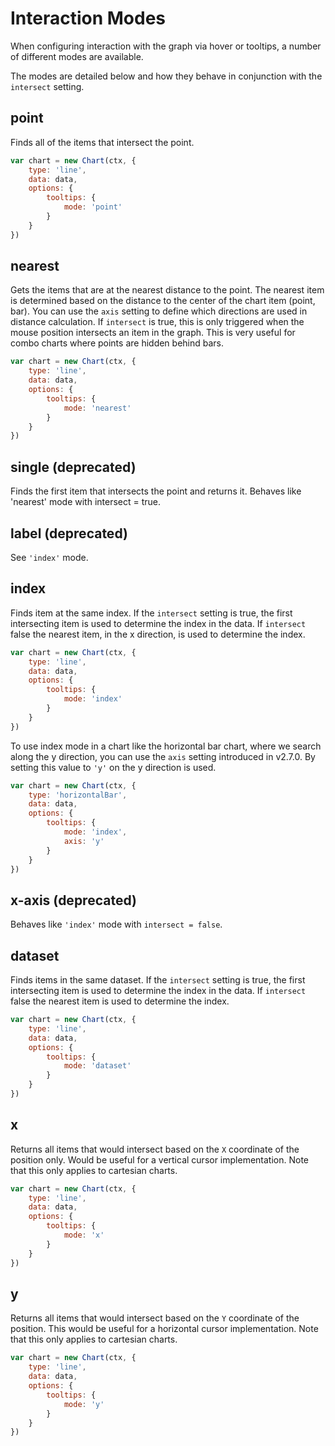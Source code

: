 # Interaction Modes

When configuring interaction with the graph via hover or tooltips, a number of different modes are available.

The modes are detailed below and how they behave in conjunction with the `intersect` setting.

## point
Finds all of the items that intersect the point.

```javascript
var chart = new Chart(ctx, {
    type: 'line',
    data: data,
    options: {
        tooltips: {
            mode: 'point'
        }
    }
})
```

## nearest
Gets the items that are at the nearest distance to the point. The nearest item is determined based on the distance to the center of the chart item (point, bar). You can use the `axis` setting to define which directions are used in distance calculation. If `intersect` is true, this is only triggered when the mouse position intersects an item in the graph. This is very useful for combo charts where points are hidden behind bars.

```javascript
var chart = new Chart(ctx, {
    type: 'line',
    data: data,
    options: {
        tooltips: {
            mode: 'nearest'
        }
    }
})
```

## single (deprecated)
Finds the first item that intersects the point and returns it. Behaves like 'nearest' mode with intersect = true.

## label (deprecated)
See `'index'` mode.

## index
Finds item at the same index. If the `intersect` setting is true, the first intersecting item is used to determine the index in the data. If `intersect` false the nearest item, in the x direction, is used to determine the index.

```javascript
var chart = new Chart(ctx, {
    type: 'line',
    data: data,
    options: {
        tooltips: {
            mode: 'index'
        }
    }
})
```

To use index mode in a chart like the horizontal bar chart, where we search along the y direction, you can use the `axis` setting introduced in v2.7.0. By setting this value to `'y'` on the y direction is used.

```javascript
var chart = new Chart(ctx, {
    type: 'horizontalBar',
    data: data,
    options: {
        tooltips: {
            mode: 'index',
            axis: 'y'
        }
    }
})
```

## x-axis (deprecated)
Behaves like `'index'` mode with `intersect = false`.

## dataset
Finds items in the same dataset. If the `intersect` setting is true, the first intersecting item is used to determine the index in the data. If `intersect` false the nearest item is used to determine the index.

```javascript
var chart = new Chart(ctx, {
    type: 'line',
    data: data,
    options: {
        tooltips: {
            mode: 'dataset'
        }
    }
})
```

## x
Returns all items that would intersect based on the `X` coordinate of the position only. Would be useful for a vertical cursor implementation. Note that this only applies to cartesian charts.

```javascript
var chart = new Chart(ctx, {
    type: 'line',
    data: data,
    options: {
        tooltips: {
            mode: 'x'
        }
    }
})
```

## y
Returns all items that would intersect based on the `Y` coordinate of the position. This would be useful for a horizontal cursor implementation. Note that this only applies to cartesian charts.

```javascript
var chart = new Chart(ctx, {
    type: 'line',
    data: data,
    options: {
        tooltips: {
            mode: 'y'
        }
    }
})
```